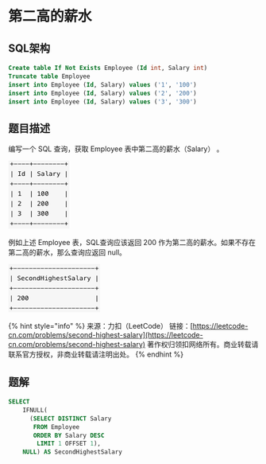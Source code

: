 # 第二高的薪水

## SQL架构

```sql
Create table If Not Exists Employee (Id int, Salary int)
Truncate table Employee
insert into Employee (Id, Salary) values ('1', '100')
insert into Employee (Id, Salary) values ('2', '200')
insert into Employee (Id, Salary) values ('3', '300')
```

## 题目描述

编写一个 SQL 查询，获取 Employee 表中第二高的薪水（Salary） 。

![](../../.gitbook/assets/image%20%28138%29.png)

例如上述 Employee 表，SQL查询应该返回 200 作为第二高的薪水。如果不存在第二高的薪水，那么查询应返回 null。

![](../../.gitbook/assets/image%20%28139%29.png)

{% hint style="info" %}
来源：力扣（LeetCode） 链接：[https://leetcode-cn.com/problems/second-highest-salary](https://leetcode-cn.com/problems/second-highest-salary) 著作权归领扣网络所有。商业转载请联系官方授权，非商业转载请注明出处。
{% endhint %}

## 题解

```sql
SELECT
    IFNULL(
      (SELECT DISTINCT Salary
       FROM Employee
       ORDER BY Salary DESC
        LIMIT 1 OFFSET 1),
    NULL) AS SecondHighestSalary
```

